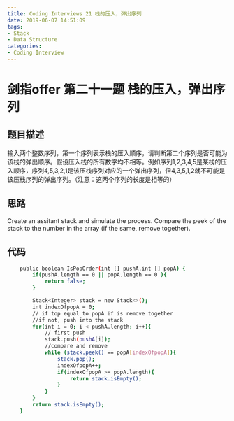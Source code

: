 ```yaml
---
title: Coding Interviews 21 栈的压入，弹出序列
date: 2019-06-07 14:51:09
tags:
- Stack
- Data Structure
categories: 
- Coding Interview
---
```

# 剑指offer 第二十一题 栈的压入，弹出序列

## 题目描述
输入两个整数序列，第一个序列表示栈的压入顺序，请判断第二个序列是否可能为该栈的弹出顺序。假设压入栈的所有数字均不相等。例如序列1,2,3,4,5是某栈的压入顺序，序列4,5,3,2,1是该压栈序列对应的一个弹出序列，但4,3,5,1,2就不可能是该压栈序列的弹出序列。（注意：这两个序列的长度是相等的）

<!--more-->
## 思路
Create an assitant stack and simulate the process.
Compare the peek of the stack to the number in the array (if the same, remove together).

## 代码
``` bash
    public boolean IsPopOrder(int [] pushA,int [] popA) {
        if(pushA.length == 0 || popA.length == 0 ){
            return false;
        }

        Stack<Integer> stack = new Stack<>();
        int indexOfpopA = 0;
        // if top equal to popA if is remove together
        //if not, push into the stack
        for(int i = 0; i < pushA.length; i++){
            // first push
            stack.push(pushA[i]);
            //compare and remove
            while (stack.peek() == popA[indexOfpopA]){
                stack.pop();
                indexOfpopA++;
                if(indexOfpopA >= popA.length){
                    return stack.isEmpty();
                }
            }
        }
        return stack.isEmpty();
    }

```
